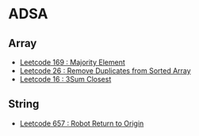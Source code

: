 # ADSA

## Array
- [Leetcode 169 : Majority Element](https://leetcode.com/submissions/detail/1754318381)
- [Leetcode 26 : Remove Duplicates from Sorted Array](https://leetcode.com/submissions/detail/1747344043/)
- [Leetcode 16 : 3Sum Closest](https://leetcode.com/submissions/detail/1747443081/)


## String
- [Leetcode 657 : Robot Return to Origin](https://leetcode.com/submissions/detail/1746178649/)


